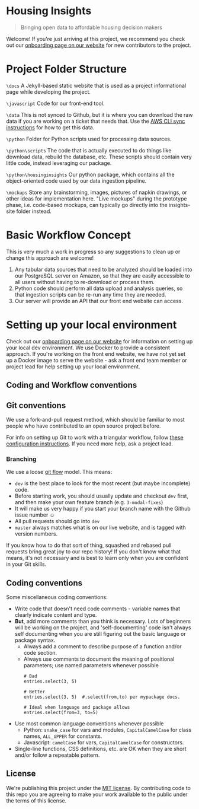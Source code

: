 # Housing Insights
> Bringing open data to affordable housing decision makers

Welcome! If you're just arriving at this project, we recommend you check out our [onboarding page on our website](http://housinginsights.org/resources/onboarding) for new contributors to the project.


# Project Folder Structure
`\docs`
A Jekyll-based static website that is used as a project informational page while developing the project.

`\javascript`
Code for our front-end tool.

`\data` 
This is not synced to Github, but it is where you can download the raw data if you are working on a ticket that needs that. Use the [AWS CLI sync instructions]({{site.baseurl}}/resources/aws-sync.html) for how to get this data.

`\python`
Folder for Python scripts used for processing data sources.

`\python\scripts`
The code that is actually executed to do things like download data, rebuild the database, etc. These scripts should contain very little code, instead leveraging our package.

`\python\housinginsights`
Our python package, which contains all the object-oriented code used by our data ingestion pipeline. 

`\mockups`
Store any brainstorming, images, pictures of napkin drawings, or other ideas for implementation here. "Live mockups" during the prototype phase, i.e. code-based mockups, can typically go directly into the insights-site folder instead.

# Basic Workflow Concept
This is very much a work in progress so any suggestions to clean up or change this approach are welcome!

1. Any tabular data sources that need to be analyzed should be loaded into our PostgreSQL server on Amazon, so that they are easily accessible to all users without having to re-download or process them.
2. Python code should perform all data upload and analysis queries, so that ingestion scripts can be re-run any time they are needed.
3. Our server will provide an API that our front end website can access. 

# Setting up your local environment

Check out our [onboarding page on our website](http://housinginsights.org/resources/onboarding) for information on setting up your local dev environment. We use Docker to provide a consistent approach. If you're working on the front end website, we have not yet set up a Docker image to serve the website - ask a front end team member or project lead for help setting up your local environment. 


## Coding and Workflow conventions

## Git conventions
We use a fork-and-pull request method, which should be familiar to most people who have contributed to an open source project before.

For info on setting up Git to work with a triangular workflow, follow [these configuration instructions](http://housinginsights.org/resources/onboarding/triangular-git.html). If you need more help, ask a project lead. 


### Branching
We use a loose [git flow](https://datasift.github.io/gitflow/IntroducingGitFlow.html) model. This means:

* `dev` is the best place to look for the most recent (but maybe incomplete) code.
* Before starting work, you should usually update and checkout `dev` first, and then make your own feature branch (e.g. `3-modal-fixes`)
* It will make us very happy if you start your branch name with the Github issue number  &#x263A;
* All pull requests should go into `dev`
* `master` always matches what is on our live website, and is tagged with version numbers.

If you know how to do that sort of thing, squashed and rebased pull requests bring great joy to our repo history! If you don't know what that means, it's not necessary and is best to learn only when you are confident in your Git skills.

## Coding conventions
Some miscellaneous coding conventions:
* Write code that doesn't need code comments - variable names that clearly indicate content and type.
* **But**, add more comments than you think is necessary. Lots of beginners will be working on the project, and 'self-documenting' code isn't always self documenting when you are still figuring out the basic language or package syntax.
  * Always add a comment to describe purpose of a function and/or code section.
  * Always use comments to document the meaning of positional parameters; use named parameters whenever possible
    ```
    # Bad
    entries.select(3, 5)

    # Better
    entries.select(3, 5)  #.select(from,to) per mypackage docs.

    # Ideal when language and package allows
    entries.select(from=3, to=5)
    ```
* Use most common language conventions whenever possible
   * Python: `snake_case` for vars and modules, `CapitalCamelCase` for class names, `ALL_UPPER` for constants.
   * Javascript: `camelCase` for vars, `CapitalCamelCase` for constructors.
* Single-line functions, CSS definitions, etc. are OK when they are short and/or follow a repeatable pattern.

## License
We're publishing this project under the [MIT license](https://github.com/codefordc/housing-insights/blob/master/LICENSE.txt). By contributing code to this repo you are agreeing to make your work available to the public under the terms of this license.
